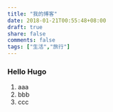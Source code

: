 ```yaml
---
title: "我的博客"
date: 2018-01-21T00:55:48+08:00
draft: true
share: false
comments: false
tags: ["生活","旅行"]
---
```


### Hello Hugo

 1. aaa
 1. bbb
 1. ccc
